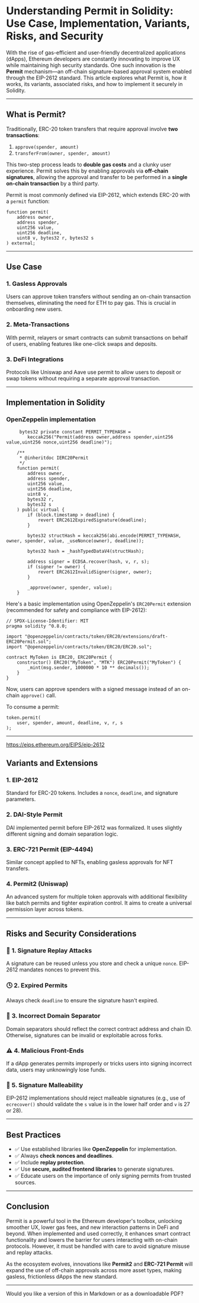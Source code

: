 # **Understanding Permit in Solidity: Use Case, Implementation, Variants, Risks, and Security**

With the rise of gas-efficient and user-friendly decentralized applications (dApps), Ethereum developers are constantly innovating to improve UX while maintaining high security standards. One such innovation is the **Permit** mechanism—an off-chain signature-based approval system enabled through the EIP-2612 standard. This article explores what Permit is, how it works, its variants, associated risks, and how to implement it securely in Solidity.

------

## **What is Permit?**

Traditionally, ERC-20 token transfers that require approval involve **two transactions**:

1. `approve(spender, amount)`
2. `transferFrom(owner, spender, amount)`

This two-step process leads to **double gas costs** and a clunky user experience. Permit solves this by enabling approvals via **off-chain signatures**, allowing the approval and transfer to be performed in a **single on-chain transaction** by a third party.

Permit is most commonly defined via EIP-2612, which extends ERC-20 with a `permit` function:

```solidity
function permit(
    address owner,
    address spender,
    uint256 value,
    uint256 deadline,
    uint8 v, bytes32 r, bytes32 s
) external;
```

------

## **Use Case**

### 1. **Gasless Approvals**

Users can approve token transfers without sending an on-chain transaction themselves, eliminating the need for ETH to pay gas. This is crucial in onboarding new users.

### 2. **Meta-Transactions**

With permit, relayers or smart contracts can submit transactions on behalf of users, enabling features like one-click swaps and deposits.

### 3. **DeFi Integrations**

Protocols like Uniswap and Aave use permit to allow users to deposit or swap tokens without requiring a separate approval transaction.

------

## **Implementation in Solidity**

### OpenZeppelin implementation

```solidity
     bytes32 private constant PERMIT_TYPEHASH =
        keccak256("Permit(address owner,address spender,uint256 value,uint256 nonce,uint256 deadline)");

    /**
     * @inheritdoc IERC20Permit
     */
    function permit(
        address owner,
        address spender,
        uint256 value,
        uint256 deadline,
        uint8 v,
        bytes32 r,
        bytes32 s
    ) public virtual {
        if (block.timestamp > deadline) {
            revert ERC2612ExpiredSignature(deadline);
        }

        bytes32 structHash = keccak256(abi.encode(PERMIT_TYPEHASH, owner, spender, value, _useNonce(owner), deadline));

        bytes32 hash = _hashTypedDataV4(structHash);

        address signer = ECDSA.recover(hash, v, r, s);
        if (signer != owner) {
            revert ERC2612InvalidSigner(signer, owner);
        }

        _approve(owner, spender, value);
    }
```





Here's a basic implementation using OpenZeppelin's `ERC20Permit` extension (recommended for safety and compliance with EIP-2612):

```solidity
// SPDX-License-Identifier: MIT
pragma solidity ^0.8.0;

import "@openzeppelin/contracts/token/ERC20/extensions/draft-ERC20Permit.sol";
import "@openzeppelin/contracts/token/ERC20/ERC20.sol";

contract MyToken is ERC20, ERC20Permit {
    constructor() ERC20("MyToken", "MTK") ERC20Permit("MyToken") {
        _mint(msg.sender, 1000000 * 10 ** decimals());
    }
}
```

Now, users can approve spenders with a signed message instead of an on-chain `approve()` call.

To consume a permit:

```solidity
token.permit(
    user, spender, amount, deadline, v, r, s
);
```

------



https://eips.ethereum.org/EIPS/eip-2612

## **Variants and Extensions**

### 1. **EIP-2612**

Standard for ERC-20 tokens. Includes a `nonce`, `deadline`, and signature parameters.

### 2. **DAI-Style Permit**

DAI implemented permit before EIP-2612 was formalized. It uses slightly different signing and domain separation logic.

### 3. **ERC-721 Permit (EIP-4494)**

Similar concept applied to NFTs, enabling gasless approvals for NFT transfers.

### 4. **Permit2 (Uniswap)**

An advanced system for multiple token approvals with additional flexibility like batch permits and tighter expiration control. It aims to create a universal permission layer across tokens.

------

## **Risks and Security Considerations**

### 🧨 **1. Signature Replay Attacks**

A signature can be reused unless you store and check a unique `nonce`. EIP-2612 mandates nonces to prevent this.

### 🕓 **2. Expired Permits**

Always check `deadline` to ensure the signature hasn't expired.

### 📄 **3. Incorrect Domain Separator**

Domain separators should reflect the correct contract address and chain ID. Otherwise, signatures can be invalid or exploitable across forks.

### ⚠️ **4. Malicious Front-Ends**

If a dApp generates permits improperly or tricks users into signing incorrect data, users may unknowingly lose funds.

### 🔐 **5. Signature Malleability**

EIP-2612 implementations should reject malleable signatures (e.g., use of `ecrecover()` should validate the `s` value is in the lower half order and `v` is 27 or 28).

------

## **Best Practices**

- ✅ Use established libraries like **OpenZeppelin** for implementation.
- ✅ Always **check nonces and deadlines**.
- ✅ Include **replay protection**.
- ✅ Use **secure, audited frontend libraries** to generate signatures.
- ✅ Educate users on the importance of only signing permits from trusted sources.

------

## **Conclusion**

Permit is a powerful tool in the Ethereum developer's toolbox, unlocking smoother UX, lower gas fees, and new interaction patterns in DeFi and beyond. When implemented and used correctly, it enhances smart contract functionality and lowers the barrier for users interacting with on-chain protocols. However, it must be handled with care to avoid signature misuse and replay attacks.

As the ecosystem evolves, innovations like **Permit2** and **ERC-721 Permit** will expand the use of off-chain approvals across more asset types, making gasless, frictionless dApps the new standard.

------

Would you like a version of this in Markdown or as a downloadable PDF?
